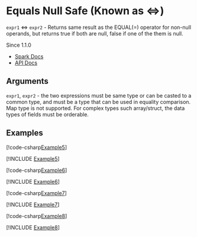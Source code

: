 ﻿# Equals Null Safe (Known as <=>)

`expr1` <=> `expr2` - Returns same result as the EQUAL(=) operator for non-null
operands, but returns true if both are null, false if one of the them is null.

Since 1.1.0

* [Spark Docs](https://spark.apache.org/docs/latest/api/sql/index.html#_10)
* [API Docs](xref:TypedSpark.NET.Columns.TypedColumn`2.EqNullSafe*)

## Arguments

`expr1`, `expr2` - the two expressions must be same type or can be casted to a
common type, and must be a type that can be used in equality comparison. Map
type is not supported. For complex types such array/struct, the data types of
fields must be orderable.

## Examples

[!code-csharp[Example5](../../../TypedSpark.NET.Tests/Examples/Equals.cs#Example5)]

[!INCLUDE [Example5](../../../TypedSpark.NET.Tests/Examples/__examples__/Equals.Case5.md)]

[!code-csharp[Example6](../../../TypedSpark.NET.Tests/Examples/Equals.cs#Example6)]

[!INCLUDE [Example6](../../../TypedSpark.NET.Tests/Examples/__examples__/Equals.Case6.md)]

[!code-csharp[Example7](../../../TypedSpark.NET.Tests/Examples/Equals.cs#Example7)]

[!INCLUDE [Example7](../../../TypedSpark.NET.Tests/Examples/__examples__/Equals.Case7.md)]

[!code-csharp[Example8](../../../TypedSpark.NET.Tests/Examples/Equals.cs#Example8)]

[!INCLUDE [Example8](../../../TypedSpark.NET.Tests/Examples/__examples__/Equals.Case8.md)]
